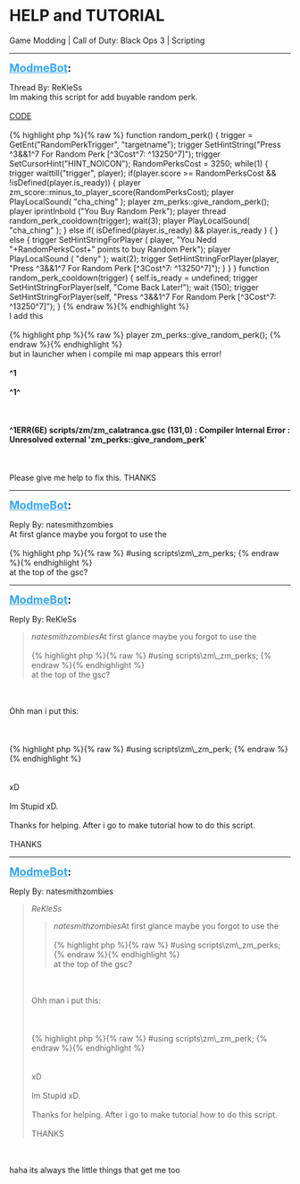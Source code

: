 # HELP and TUTORIAL
Game Modding | Call of Duty: Black Ops 3 | Scripting

---
<strong style="font-size: 1.4em;"><span style="text-decoration: underline;text-decoration-color: #34a7f9;"><span style="color:#34a7f9;">ModmeBot</span></span>:</strong>

<p>Thread By: ReKleSs<br />Im making this script for add buyable random perk.<br /><br /><a href="http://pastebin.com/xGLSEfs7">CODE</a><br /><br />{% highlight php %}{% raw %}
function random_perk() { trigger = GetEnt("RandomPerkTrigger", "targetname"); trigger SetHintString("Press ^3&amp;&amp;1^7 For Random Perk [^3Cost^7: ^13250^7]"); trigger SetCursorHint("HINT_NOICON"); RandomPerksCost = 3250; while(1) { trigger waittill("trigger", player); if(player.score &gt;= RandomPerksCost &amp;&amp; !isDefined(player.is_ready)) { player zm_score::minus_to_player_score(RandomPerksCost); player PlayLocalSound( "cha_ching" ); player zm_perks::give_random_perk(); player iprintlnbold ("You Buy Random Perk"); player thread random_perk_cooldown(trigger); wait(3); player PlayLocalSound( "cha_ching" ); } else if( isDefined(player.is_ready) &amp;&amp; player.is_ready ) { } else { trigger SetHintStringForPlayer ( player, "You Nedd "+RandomPerksCost+" points to buy Random Perk"); player PlayLocalSound ( "deny" ); wait(2); trigger SetHintStringForPlayer(player, "Press ^3&amp;&amp;1^7 For Random Perk [^3Cost^7: ^13250^7]"); } } } function random_perk_cooldown(trigger) { self.is_ready = undefined; trigger SetHintStringForPlayer(self, "Come Back Later!"); wait (150); trigger SetHintStringForPlayer(self, "Press ^3&amp;&amp;1^7 For Random Perk [^3Cost^7: ^13250^7]"); }
{% endraw %}{% endhighlight %}
<br />I add this<br /><br />{% highlight php %}{% raw %}
player zm_perks::give_random_perk();
{% endraw %}{% endhighlight %}
<br />but in launcher when i compile mi map appears this error!<br /><br /><strong>^1</strong><br /><br /><strong>^1^</strong><br /><br /><br /><br /><strong>^1ERR(6E) scripts/zm/zm_calatranca.gsc (131,0) : Compiler Internal Error : Unresolved external &#39;zm_perks::give_random_perk&#39;</strong><br /><br /><br /><br />Please give me help to fix this. THANKS</p>

---
<strong style="font-size: 1.4em;"><span style="text-decoration: underline;text-decoration-color: #34a7f9;"><span style="color:#34a7f9;">ModmeBot</span></span>:</strong>

<p>Reply By: natesmithzombies<br />At first glance maybe you forgot to use the<br /><br />{% highlight php %}{% raw %}
#using scripts\zm\_zm_perks;
{% endraw %}{% endhighlight %}
<br /> at the top of the gsc?</p>

---
<strong style="font-size: 1.4em;"><span style="text-decoration: underline;text-decoration-color: #34a7f9;"><span style="color:#34a7f9;">ModmeBot</span></span>:</strong>

<p>Reply By: ReKleSs<br /><blockquote><em>natesmithzombies</em>At first glance maybe you forgot to use the<br /><br />{% highlight php %}{% raw %}
#using scripts\zm\_zm_perks;
{% endraw %}{% endhighlight %}
<br /> at the top of the gsc? </blockquote><br /><br />Ohh man i put this:<br /><br /><br /><br />{% highlight php %}{% raw %}
#using scripts\zm\_zm_perk;
{% endraw %}{% endhighlight %}
<br /><br /><br />xD<br /><br />Im Stupid xD.<br /><br />Thanks for helping. After i go to make tutorial how to do this script.<br /><br />THANKS</p>

---
<strong style="font-size: 1.4em;"><span style="text-decoration: underline;text-decoration-color: #34a7f9;"><span style="color:#34a7f9;">ModmeBot</span></span>:</strong>

<p>Reply By: natesmithzombies<br /><blockquote><em>ReKleSs</em><blockquote><em>natesmithzombies</em>At first glance maybe you forgot to use the<br /><br />{% highlight php %}{% raw %}
#using scripts\zm\_zm_perks;
{% endraw %}{% endhighlight %}
<br /> at the top of the gsc? </blockquote><br /><br />Ohh man i put this:<br /><br /><br /><br />{% highlight php %}{% raw %}
#using scripts\zm\_zm_perk;
{% endraw %}{% endhighlight %}
<br /><br /><br />xD<br /><br />Im Stupid xD.<br /><br />Thanks for helping. After i go to make tutorial how to do this script.<br /><br />THANKS</blockquote><br /><br />haha its always the little things that get me too</p>
